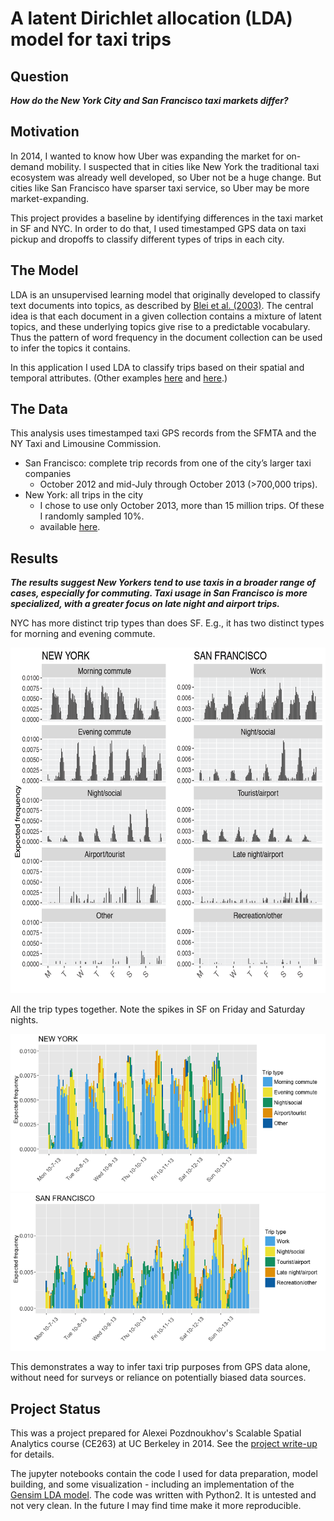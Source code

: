 
# A latent Dirichlet allocation (LDA) model for taxi trips

## Question
**_How do the New York City and San Francisco taxi markets differ?_**

## Motivation
In 2014, I wanted to know how Uber was expanding the market for on-demand mobility. I suspected that in cities like New York the traditional taxi ecosystem was already well developed, so Uber not be a huge change. But cities like San Francisco have sparser taxi service, so Uber may be more market-expanding. 

This project provides a baseline by identifying differences in the taxi market in SF and NYC. In order to do that, I used timestamped GPS data on taxi pickup and dropoffs to classify different types of trips in each city. 

## The Model

LDA is an unsupervised learning model that originally developed to classify text documents into topics, as described by [Blei et al. (2003)](http://www.jmlr.org/papers/v3/blei03a.html "Blei et al. (2003)"). The central idea is that each document in a given collection contains a mixture of latent topics, and these underlying topics give rise to a predictable vocabulary. Thus the pattern of word frequency in the document collection can be used to infer the topics it contains.

In this application I used LDA to classify trips based on their spatial and temporal attributes. (Other examples [here](https://hal.archives-ouvertes.fr/hal-01052951/ "Come et al.") and [here](http://dl.acm.org/citation.cfm?id=2424395 "Kling").)

## The Data
This analysis uses timestamped taxi GPS records from the SFMTA and the NY Taxi and Limousine Commission. 

- San Francisco: complete trip records from one of the city’s larger taxi companies
  - October 2012 and mid-July through October 2013 (>700,000 trips).
- New York: all trips in the city
  - I chose to use only October 2013, more than 15 million trips. Of these I randomly sampled 10%.
  - available [here](http://chriswhong.com/open-data/foil_nyc_taxi/ "taxi data"). 

## Results
**_The results suggest New Yorkers tend to use taxis in a broader range of cases, especially for commuting. Taxi usage in San Francisco is more specialized, with a greater focus on late night and airport trips._** 

NYC has more distinct trip types than does SF. E.g., it has two distinct types for morning and evening commute.

<img src="images/facet-plots-both.png?raw=true" alt="facet-plot" width="624" height="553">

All the trip types together. Note the spikes in SF on Friday and Saturday nights. 

<img src="images/nyc-colors-700x350.png?raw=true" alt="facet-plot">
<img src="images/sf-colors-700x350.png?raw=true" alt="facet-plot">


This demonstrates a way to infer taxi trip purposes from GPS data alone, without need for surveys or reliance on potentially biased data sources.

## Project Status
This was a project prepared for Alexei Pozdnoukhov's Scalable Spatial Analytics course (CE263) at UC Berkeley in 2014. See the [project write-up](LDA_writeup.pdf) for details. 

The jupyter notebooks contain the code I used for data preparation, model building, and some visualization - including an implementation of the [Gensim LDA model](https://radimrehurek.com/gensim/models/ldamodel.html). 
The code was written with Python2. It is untested and not very clean. In the future I may find time make it more reproducible. 

